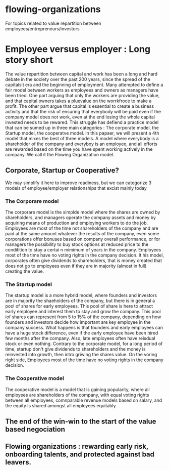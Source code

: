 # flowing-organizations
For topics related to value repartition between employees/entrepreneurs/investors 

# Employee versus employer : Long story short
The value repartition between capital and work has been a long and hard debate in the society over the past 200 years, since the spread of the capitalsit era and the beginning of employment. Many attempted to define a fair model between workers as employees and owners as managers have been tried.
One part arguing that only the workers are providing the value, and that capital owners takes a pluevalue on the worrkfroce to make a profit. The other part argue that capital is essential to create a business activity and that the risk of ensuring that everybody will be paid even if the company model does not work, even at the end losing the whole capital invested needs to be rewared. This struggle has defiend a practice model that can be sumed up in three main categories : The corporate model, the Startup model, the cooperatve model. In this papaer, we will present a 4th model that mixes the best of three models.
A model where everybody is a shareholder of the company and everyboy is an employee, and all efforts are rewarded based on the time you have spent working actively in the company. We call it the Flowing Organization model. 

## Corporate, Startup or Cooperative?

We may simplify it here to improve readiness, but we can categorize 3 models of employee/employer relationships that excist mainly today

### The Corporare model

The corporare model is the simplde model where the shares are owned by shareholders, and managers operate the company assets and money by acquiring means of production and employing workers to do the job. Employees are most of the time not shareholders of the company and are paid at the same amount whatever the results of the company, even some corporations offer bonuses based on company overall performance, or for managers the possibility to buy stock options at reduced price to the conditition to stay a certai n mimimum of years in the company. Employees most of the time have no voting rights in the company decision. It his model, corporates often give dividends to shareholders, that is money created that does not go to employees even if they are in majority (almost in full) creating the value.

### The Startup model

The startup model is a more hybrid model, where founders and investors are in majority the shaeholders of the company, but there is in general a pool of shares for early employees. This pool of share is here to attract early employee and interest them to stay and grow the company. This pool iof shares can represent from 5 to 15% of the company, depending on how founders and investors decide how important are key employee in the company success.
What happens is that founders and early employees can have a huge stock difference, even if the early employee have been hired few months after the company. Also, late employees often have reisdual stock or even nothing. 
Contrary to the corporate model, for a long period of time, startup don't give dividends to shareholders and the money is reinvested into growth, then intro griwing the shares value.
On the voring right side, Employees most of the time have no voting rights in the company decision.

### The Cooperative model

The cooperative model is a model that is gaining popularity, where all employees are shareholders of the company, with equal voting rights between all employees, comnparable revenue models based on salary, and the equity is shared amongst all employees equitably.

## The end of the win-win to the start of the value based negociation

## Flowing organizations : rewarding early risk, onboarding talents, and protected against bad leavers.



